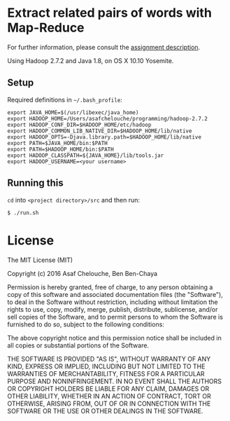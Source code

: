 # Extract related pairs of words with Map-Reduce

For further information, please consult the [assignment description](https://www.cs.bgu.ac.il/~dsp162/Assignments/Assignment_2).

Using Hadoop 2.7.2 and Java 1.8, on OS X 10.10 Yosemite.

## Setup
Required definitions in `~/.bash_profile`:

    export JAVA_HOME=$(/usr/libexec/java_home)
    export HADOOP_HOME=/Users/asafchelouche/programming/hadoop-2.7.2
    export HADOOP_CONF_DIR=$HADOOP_HOME/etc/hadoop
    export HADOOP_COMMON_LIB_NATIVE_DIR=$HADOOP_HOME/lib/native
    export HADOOP_OPTS=-Djava.library.path=$HADOOP_HOME/lib/native
    export PATH=$JAVA_HOME/bin:$PATH
    export PATH=$HADOOP_HOME/bin:$PATH
    export HADOOP_CLASSPATH=${JAVA_HOME}/lib/tools.jar
    export HADOOP_USERNAME=<your username>

## Running this
`cd` into `<project directory>/src` and then run:

`$ ./run.sh`

# License

The MIT License (MIT)

Copyright (c) 2016 Asaf Chelouche, Ben Ben-Chaya

Permission is hereby granted, free of charge, to any person obtaining a copy
of this software and associated documentation files (the "Software"), to deal
in the Software without restriction, including without limitation the rights
to use, copy, modify, merge, publish, distribute, sublicense, and/or sell
copies of the Software, and to permit persons to whom the Software is
furnished to do so, subject to the following conditions:

The above copyright notice and this permission notice shall be included in all
copies or substantial portions of the Software.

THE SOFTWARE IS PROVIDED "AS IS", WITHOUT WARRANTY OF ANY KIND, EXPRESS OR
IMPLIED, INCLUDING BUT NOT LIMITED TO THE WARRANTIES OF MERCHANTABILITY,
FITNESS FOR A PARTICULAR PURPOSE AND NONINFRINGEMENT. IN NO EVENT SHALL THE
AUTHORS OR COPYRIGHT HOLDERS BE LIABLE FOR ANY CLAIM, DAMAGES OR OTHER
LIABILITY, WHETHER IN AN ACTION OF CONTRACT, TORT OR OTHERWISE, ARISING FROM,
OUT OF OR IN CONNECTION WITH THE SOFTWARE OR THE USE OR OTHER DEALINGS IN THE
SOFTWARE.
